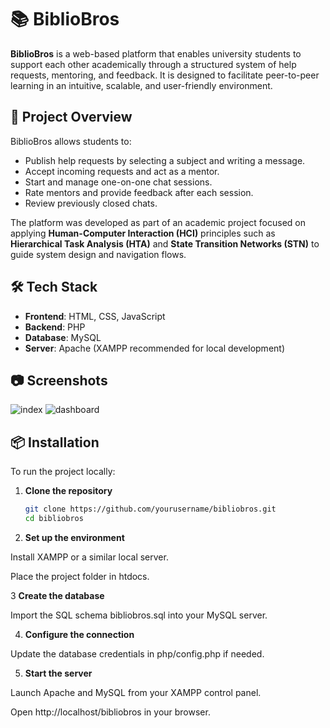 # 📚 BiblioBros

**BiblioBros** is a web-based platform that enables university students to support each other academically through a structured system of help requests, mentoring, and feedback. It is designed to facilitate peer-to-peer learning in an intuitive, scalable, and user-friendly environment.

## 🚀 Project Overview

BiblioBros allows students to:
- Publish help requests by selecting a subject and writing a message.
- Accept incoming requests and act as a mentor.
- Start and manage one-on-one chat sessions.
- Rate mentors and provide feedback after each session.
- Review previously closed chats.

The platform was developed as part of an academic project focused on applying **Human-Computer Interaction (HCI)** principles such as **Hierarchical Task Analysis (HTA)** and **State Transition Networks (STN)** to guide system design and navigation flows.

## 🛠️ Tech Stack

- **Frontend**: HTML, CSS, JavaScript
- **Backend**: PHP
- **Database**: MySQL
- **Server**: Apache (XAMPP recommended for local development)

## 📷 Screenshots

![index](https://github.com/user-attachments/assets/89f43b85-0700-4cb3-a312-152b9adc2bc8)
![dashboard](https://github.com/user-attachments/assets/90b41638-6703-4674-a6e5-51ff1ce4ad59)


## 📦 Installation


To run the project locally:

1. **Clone the repository**  
   ```bash
   git clone https://github.com/yourusername/bibliobros.git
   cd bibliobros

2. **Set up the environment**

Install XAMPP or a similar local server.

Place the project folder in htdocs.

3 **Create the database**

Import the SQL schema bibliobros.sql into your MySQL server.

4. **Configure the connection**

Update the database credentials in php/config.php if needed.

5. **Start the server**

Launch Apache and MySQL from your XAMPP control panel.

Open http://localhost/bibliobros in your browser.

